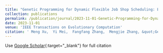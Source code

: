 ```yaml
---
title: "Genetic Programming for Dynamic Flexible Job Shop Scheduling: Evolution With Single Individuals and Ensembles"
collection: publications
permalink: /publication/journal/2023-11-01-Genetic-Programming-for-Dynamic-Flexible-Job-Shop-Scheduling-Evolution-With-Single-Individuals-and-Ensembles
date: 2023-11-01
venue: 'IEEE Transactions on Evolutionary Computation'
citation: ' Meng Xu,  Yi Mei,  Fangfang Zhang,  Mengjie Zhang, &quot;Genetic Programming for Dynamic Flexible Job Shop Scheduling: Evolution With Single Individuals and Ensembles.&quot; IEEE Transactions on Evolutionary Computation, 2023.'
---
```

Use [Google Scholar](https://scholar.google.com/scholar?q=Genetic+Programming+for+Dynamic+Flexible+Job+Shop+Scheduling:+Evolution+With+Single+Individuals+and+Ensembles){:target="_blank"} for full citation